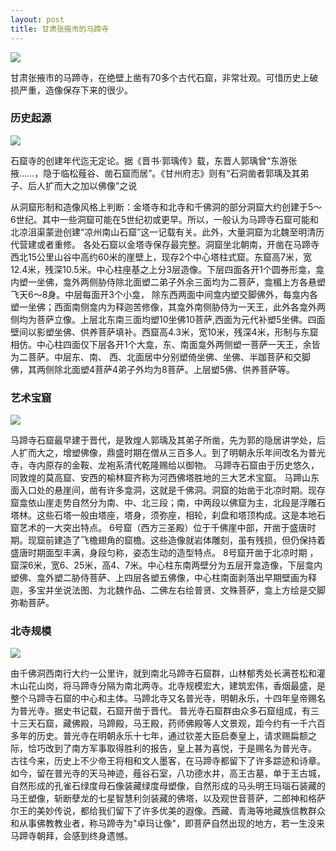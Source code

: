 ```yaml
---
layout: post
title: 甘肃张掖市的马蹄寺
---
```

![](https://pic.superbed.cc/item/66d9afc5fcada11d378a3b35.webp)

甘肃张掖市的马蹄寺，在绝壁上凿有70多个古代石窟，非常壮观。可惜历史上破损严重，造像保存下来的很少。

### 历史起源

![](https://pic.superbed.cc/item/66d9b09ffcada11d378a8b8c.jpg)

石窟寺的创建年代迄无定论。据《晋书·郭瑀传》载，东晋人郭瑀曾“东游张掖……，隐于临松薤谷、凿石窟而居”。《甘州府志》则有“石洞凿者郭瑀及其弟子、后人扩而大之加以佛像”之说

从洞窟形制和造像风格上判断：金塔寺和北寺和千佛洞的部分洞窟大约创建于5～6世纪。其中一些洞窟可能在5世纪初或更早。所以，一般认为马蹄寺石窟可能和北凉沮渠蒙逊创建“凉州南山石窟”这一记载有关。此外，大量洞窟为北魏至明清历代营建或者重修。
各处石窟以金塔寺保存最完整。洞窟坐北朝南，开凿在马蹄寺西北15公里山谷中高约60米的崖壁上，现存2个中心塔柱式窟。东窟高7米，宽12.4米，残深10.5米。中心柱座基之上分3层造像。下层四面各开1个圆券形龛，龛内塑一坐佛，龛外两侧胁侍除北面塑二弟子外余三面均为二菩萨，龛楣上方各悬塑飞天6～8身。中层每面开3个小龛， 除东西两面中间龛内塑交脚佛外，每龛内各塑一坐佛；西面南侧龛内为释迦苦修像，其龛外南侧胁侍为一天王，此外各龛外两侧均为菩萨立像。上层北东南三面均塑10坐佛10菩萨,西面为元代补塑5坐佛。四面壁间以影塑坐佛、供养菩萨填补。西窟高4.3米，宽10米，残深4米，形制与东窟相仿。中心柱四面仅下层各开1个大龛，东、南面龛外两侧塑一菩萨一天王，余皆为二菩萨。中层东、南、 西、北面居中分别塑倚坐佛、坐佛、半跏菩萨和交脚佛，其两侧除北面塑4菩萨4弟子外均为8菩萨。上层塑5佛、供养菩萨等。

### 艺术宝窟

![](https://pic.superbed.cc/item/66d9b0bcfcada11d378a9765.jpg)

马蹄寺石窟最早建于晋代，是敦煌人郭瑀及其弟子所凿，先为郭的隐居讲学处，后人扩而大之，增塑佛像，鼎盛时期在僧从三百多人。到了明朝永乐年间改名为普光寺，寺内原存的金鞍、龙袍系清代乾隆赐给以御物。
马蹄寺石窟由于历史悠久，同敦煌的莫高窟、安西的榆林窟齐称为河西佛塔胜地的三大艺术宝窟。
马蹄山东面入口处的悬崖间，凿有许多龛洞，这就是千佛洞。洞窟的始凿于北凉时期。现存窟龛依山崖走势自然分为南、中、北三段；南，中两段以佛窟为主，北段是浮雕石塔林。这些石塔一般由塔座，塔身，须弥座，相轮，刹盘和塔顶构成。这是本地石窟艺术的一大突出特点。
6号窟（西方三圣殿）位于千佛崖中部，开凿于盛唐时期。现窟前建造了飞檐翅角的窟檐。这些造像就岩体雕刻，虽有残损，但仍保持着盛唐时期面型丰满，身段匀称，姿态生动的造型特点。
8号窟开凿于北凉时期 ，窟深6米，宽6、25米，高4、7米。中心柱东南两壁分为五层开龛造像，下层龛内塑佛、龛外塑二胁侍菩萨、上四层各塑五佛像，中心柱南面剥落出早期壁画为释迦，多宝并坐说法图、为北魏作品、二佛左右绘普贤、文殊菩萨，龛上方绘是交脚弥勒菩萨。

### 北寺规模

![](https://pic.superbed.cc/item/66d9b0d0fcada11d378aa141.jpg)

由千佛洞西南行大约一公里许，就到南北马蹄寺石窟群，山林郁秀处长满苍松和灌木山花山岗，将马蹄寺分隔为南北两寺。北寺规模宏大，建筑宏伟，香烟最盛，是整个马蹄寺石窟的中心和主体。马蹄北寺又名普光寺，明朝永乐，十四年皇帝赐名为普光寺。据史书记载，石窟开凿于晋代。
普光寺石窟群由众多石窟组成，有三十三天石窟，藏佛殿，马蹄殿，马王殿，药师佛殿等人文景观，距今约有一千六百多年的历史。普光寺在明朝永乐十七年，通过钦差大臣启奏皇上，请求赐扁额之际，恰巧改到了南方军事取得胜利的报告，皇上甚为喜悦，于是赐名为普光寺。
古往今来，历史上不少帝王将相和文人墨客，在马蹄寺都留下了许多踪迹和诗章。如今，留在普光寺的天马神迹，薤谷石室，八功德水井，高王古墓，单于王古城，自然形成的孔雀石绿度母石像装藏绿度母塑像，自然形成的马头明王玛瑙石装藏的马王塑像，斩断孽龙的七星智慧利剑装藏的佛塔，以及观世音菩萨，二郎神和格萨尔王的美妙传说，都给我们留下了许多优美的遐像。西藏、青海等地藏族信教群众和从事佛教教业者，称马蹄寺为"卓玛让像"，即菩萨自然出现的地方，若一生没来马蹄寺朝拜，会感到终身遗憾。



